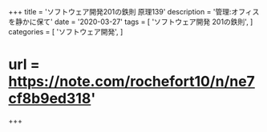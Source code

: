 +++
title = 'ソフトウェア開発201の鉄則 原理139'
description = '管理:オフィスを静かに保て'
date = '2020-03-27'
tags = [
    'ソフトウェア開発 201の鉄則',
]
categories = [
    'ソフトウェア開発',
]
# url = https://note.com/rochefort10/n/ne7cf8b9ed318'
+++
